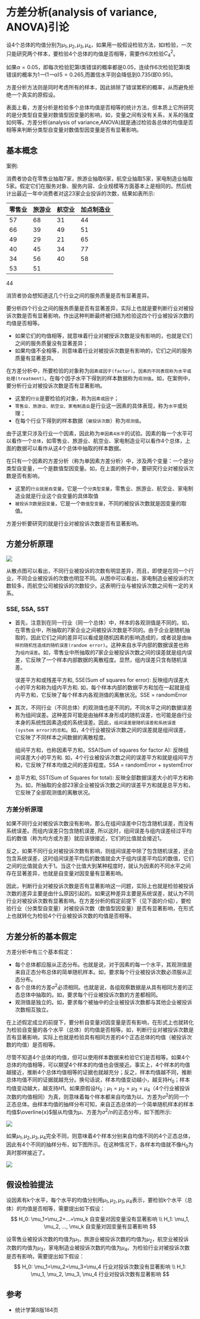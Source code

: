 
# 方差分析(analysis of variance, ANOVA)引论

设4个总体的均值分别为$\mu_1, \mu_2, \mu_3, \mu_4$，如果用一般假设检验方法，如$t$检验，一次只能研究两个样本，要检验4个总体的均值是否相等，需要作6次检验$C_4^2$。

如果$\alpha = 0.05$，即每次检验犯第I类错误的概率都是0.05，连续作6次检验犯第I类错误的概率为$1一(1一\alpha)5=0.265$,而置信水平则会降低到0.735(即0.95)。

方差分析方法则是同时考虑所有的样本，因此排除了错误累积的概率，从而避免拒绝一个真实的原假设。

表面上看，方差分析是检验多个总体均值是否相等的统计方法，但本质上它所研究的是分类型自变量对数值型因变量的影响，如，变量之间有没有关系，关系的强度如何等。方差分析(analysis of variance,ANOVA)就是通过检验各总体的均值是否相等来判断分类型自变量对数值型因变量是否有显著影响。


## 基本概念
案例:

消费者协会在零售业抽取7家，旅游业抽取6家，航空业抽取5家，家电制造业抽取5家。假定它们在服务对象、服务内容、企业规模等方面基本上是相同的。然后统计出最近一年中消费者对这23家企业投诉的次数，结果如表所示: 

零售业|旅游业|航空业|加点制造业
--|--|--|--
57|68|31|44
66|39|49|51
49|29|21|65
40|45|34|77
34|56|40|58
53|51
44

消货者协会想知道这几个行业之间的服务质量是否有显著差异。

要分析四个行业之间的服务质量是否有显著差异，实际上也就是要判断行业对被投诉次数是否有显著影响，作出这种判断最终被归结为检验这四个行业被投诉次数的均值是否相等。

- 如果它们的均值相等，就意味着行业对被授诉次数是没有影响的，也就是它们之间的服务质量没有显著差异；
- 如果均值不全相等，则意味着行业对被投诉次数是有影响的，它们之间的服务质量有显著差异。

在方差分析中，所要检验的对象称为`因素或因子(factor)`。`因素的不同表现称为水平或处理(treatment)`。在每个因子水平下得到的样本数据称为`观测值`。如，在案例中，要分析行业对被投诉次数是否有显著影响。

- 这里的`行业`是要检验的对象，称为`因素或因子`；
- `零售业、旅游业、航空业、家电制造业`是行业这一因素的具体表现，称为`水平`或处理；
- 在每个行业下得到的样本数据（`被投诉次数`）称为`观测值`。

由于这里只涉及行业一个因素，因此称为`单因素4水平`的试验。因素的每一个水平可以看作一个`总体`，如零售业、旅游业、航空业、家电制造业可以看作4个总体，上面的数据可以看作从这4个总体中抽取的样本数据。

在只有一个因素的方差分析（称为单因素方差分析）中，涉及两个变量：一个是分类型自变量，一个是数值型因变量。如，在上面的例子中，要研究行业对被投诉次数是否有影响，

- 这里的`行业就是自变量`，它是一个`分类型变量`，零售业、旅游业、航空业、家电制造业就是行业这个自变量的具体取值
- `被投诉次数是因变量`，它是一个`数值型变量`，不同的被投诉次数就是因变量的取值。
  
方差分析要研究的就是行业对被投诉次数是否有显著影响。


## 方差分析原理

![](./1引论/1.png)

从散点图可以看出，不同行业被投诉的次数有明显差异，而且，即使是在同一个行业，不同企业被投诉的次数也明显不同。从图中可以看出，家电制造业被投诉的次数较多，而航空公司被投诉的次数较少。这表明行业与被投诉次数之间有一定的关系。

### SSE, SSA, SST

- 首先，注意到在同一行业（同一个总体）中，样本的各观测值是不同的。如，在零售业中，所抽取的7家企业之间被投诉次数是不同的。由于企业是随机抽取的，因此它们之间的差异可以看成是随机因素的影响造成的，或者说是由`抽样的随机性造成的随机误差(random error)`。这种来自水平内部的数据误差也称为`组内误差`。如，零售业中所抽取的7家企业被投诉次数之间的误差就是组内误差，它反映了一个样本内部数据的离散程度。显然，组内误差只含有随机误差。

    误差平方和或残差平方和, SSE(Sum of squares for error): 反映组内误差大小的平方和称为组内平方和. 如，每个样本内部的数据平方和加在一起就是组内平方和，它反映了每个样本内各观测值的离散状况。SSE = randomError
    

- 其次，不同行业（不同总体）的观测值也是不同的。不同水平之间的数据误差称为组间误差。这种差异可能是由抽样本身形成的随机误差，也可能是由行业本身的系统性因素造成的系统误差。因此，`组间误差是随机误差和系统误差(system error)的总和`。如，4个行业被投诉次数之间的误差就是组间误差，它反映了不同样本之间数据的离散程度。

    组间平方和，也称因素平方和，SSA(Sum of squares for factor A): 反映组间误差大小的平方和. 如，4个行业被投诉次数之间的误差平方和就是组间平方和，它反映了样本均值之间的差异程度。SSA = randomError + systemError

- 总平方和, SST(Sum of Squares for total): 反映全部数据误差大小的平方和称为。如，所抽取的全部23家企业被投诉次数之间的误差平方和就是总平方和，它反映了全部观测值的离散状况。


### 方差分析原理
如果不同行业对被投诉次数没有影响，那么在组间误差中只包含随机误差，而没有系统误差。而组内误差只包含随机误差, 所以这时，组间误差与组内误差经过平均后的数值（称为均方或方差）就应该很接近，它们的比值就会接近1。

反之，如果不同行业对被投诉次数有影响，则组间误差中除了包含随机误差，还会包含系统误差，这时组间误差平均后的数值就会大于组内误差平均后的数值，它们之间的比值就会大于1。当这个比值大到某种程度时，就认为因素的不同水平之间存在显著差异，也就是自变量对因变量有显著影响。

因此，判断行业对被投诉次数是否有显著影响这一问题，实际上也就是检验被投诉次数的差异主要是由什么原因引起的。如果这种差异主要是系统误差，就认为不同行业对被投诉次数有显著影响。在方差分析的假定前提下（见下面的介绍），要检验行业（分类型自变量）对被投诉次数（数值型因变量）是否有显著影响，在形式上也就转化为检验4个行业被投诉次数的均值是否相等。


## 方差分析的基本假定

方差分析中有三个基本假定：
- 每个总体都应服从正态分布。也就是说，对于因素的每一个水平，其观测值是来自正态分布总体的简单随机样本。如，要求每个行业被投诉次数必须服从正态分布。
- 各个总体的方差$\sigma^2$必须相同。也就是说，各组观察数据是从具有相同方差的正态总体中抽取的。如，要求每个行业被投诉次数的方差都相同。
- 观测值是独立的。如，要求每个被抽中的企业被投诉次数都与其他企业被投诉次数相互独立。

在上述假定成立的前提下，要分析自变量对因变量是否有影响，在形式上也就转化为检验自变量的各个水平（总体）的均值是否相等。如，判断行业对被投诉次数是否有显著影响，实际上也就是检验具有相同方差的4个正态总体的均值（被投诉次数的均值）是否相等。

尽管不知道4个总体的均值，但可以使用样本数据来检验它们是否相等。如果4个总体的均值相等，可以期望4个样本的均值也会很接近。事实上，4个样本的均值越接近，推断4个总体均值相等的证据也就越充分；反之，样本均值越不同，推断总体均值不同的证据就越充分。换句话说，样本均值变动越小，越支持$H_0$；样本均值变动越大，越支持$H1$。如果原假设$H_0: \mu_1=\mu_2=\mu_3=\mu_4$（4个行业被投诉次数的均值相同）为真，则意味着每个样本都来自均值为以、方差为$\sigma^2$的同一个正态总体。由样本均值的抽样分布可知，来自正态总体的一个简单随机样本的样本均值$\overline{x}$服从均值为$\mu$、方差为$\sigma^2/n$的正态分布，如下图所示:

![](./1引论/2.png)

如果$\mu_1, \mu_2, \mu_3, \mu_4$完全不同，则意味着4个样本分别来自均值不同的4个正态总体，因此有4个不同的抽样分布，如下图所示。在这种情况下，各样本均值就不像$H_0$为真时那样接近了。

![](./1引论/3.png)


## 假设检验提法
设因素有k个水平，每个水平的均值分别用$\mu_1, \mu_2, \mu_3, \mu_4$表示，要检验k个水平（总体）的均值是否相等，需要提出如下假设：
$$
H_0: \mu_1=\mu_2=...=\mu_k 自变量对因变量没有显著影响 \\
H_1: \mu_1, \mu_2, ..., \mu_k 自变量对因变量有显著影响
$$

设零售业被投诉次数的均值为$\mu_1$，旅游业被投诉次数的均值为$\mu_2$，航空业被投诉次数的均值为$\mu_3$，家电制造业被投诉次数的均值为$\mu_4$。为检验行业对被投诉次数是否有影响，需要提出如下假设：
$$
H_0: \mu_1=\mu_2=\mu_3=\mu_4 行业对投诉次数没有显著影响 \\
H_1: \mu_1, \mu_2, \mu_3, \mu_4 行业对投诉次数有显著影响
$$


## 参考
- 统计学第8版184页

























